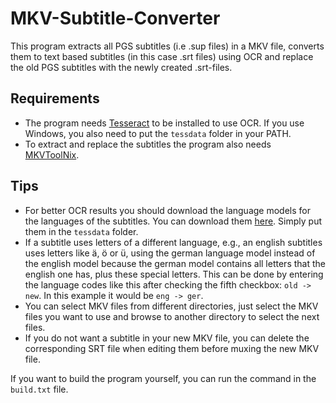 # MKV-Subtitle-Converter

This program extracts all PGS subtitles (i.e .sup files) in a MKV file, converts them to text based subtitles (in this case .srt files) using OCR and replace the old PGS subtitles with the newly created .srt-files.

## Requirements

- The program needs [Tesseract](https://github.com/tesseract-ocr/tesseract) to be installed to use OCR. If you use Windows, you also need to put the `tessdata` folder in your PATH.
- To extract and replace the subtitles the program also needs [MKVToolNix](https://mkvtoolnix.download/).

## Tips

- For better OCR results you should download the language models for the languages of the subtitles. You can download them [here](https://tesseract-ocr.github.io/tessdoc/Data-Files.html). Simply put them in the `tessdata` folder.
- If a subtitle uses letters of a different language, e.g., an english subtitles uses letters like ä, ö or ü, using the german language model instead of the english model because the german model contains all letters that the english one has, plus these special letters. This can be done by entering the language codes like this after checking the fifth checkbox: `old -> new`. In this example it would be `eng -> ger`.
- You can select MKV files from different directories, just select the MKV files you want to use and browse to another directory to select the next files.
- If you do not want a subtitle in your new MKV file, you can delete the corresponding SRT file when editing them before muxing the new MKV file.

If you want to build the program yourself, you can run the command in the `build.txt` file.
